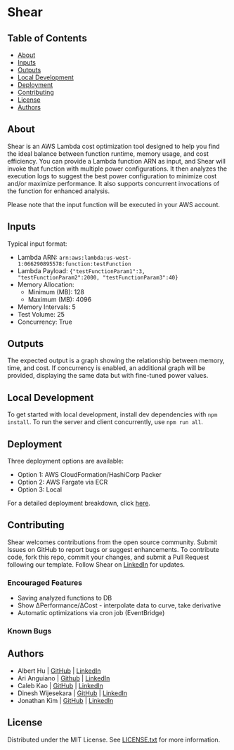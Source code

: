 # Shear

## Table of Contents

- [About](#about)
- [Inputs](#inputs)
- [Outputs](#outputs)
- [Local Development](#local-development)
- [Deployment](#deployment)
- [Contributing](#contributing)
- [License](#license)
- [Authors](#authors)

## About

Shear is an AWS Lambda cost optimization tool designed to help you find the ideal balance between function runtime, memory usage, and cost efficiency. You can provide a Lambda function ARN as input, and Shear will invoke that function with multiple power configurations. It then analyzes the execution logs to suggest the best power configuration to minimize cost and/or maximize performance. It also supports concurrent invocations of the function for enhanced analysis.

Please note that the input function will be executed in your AWS account.

## Inputs

Typical input format:

- Lambda ARN: `arn:aws:lambda:us-west-1:066290895578:function:testFunction`
- Lambda Payload: `{"testFunctionParam1":3, "testFunctionParam2":2000, "testFunctionParam3":40}`
- Memory Allocation:
  - Minimum (MB): 128
  - Maximum (MB): 4096
- Memory Intervals: 5
- Test Volume: 25
- Concurrency: True

## Outputs

The expected output is a graph showing the relationship between memory, time, and cost.
If concurrency is enabled, an additional graph will be provided, displaying the same data but with fine-tuned power values.

## Local Development

To get started with local development, install dev dependencies with `npm install`. To run the server and client concurrently, use `npm run all`.

## Deployment

Three deployment options are available:

- Option 1: AWS CloudFormation/HashiCorp Packer
- Option 2: AWS Fargate via ECR
- Option 3: Local

For a detailed deployment breakdown, click [here](DEPLOYMENT.md).

## Contributing

Shear welcomes contributions from the open source community. Submit Issues on GitHub to report bugs or suggest enhancements. To contribute code, fork this repo, commit your changes, and submit a Pull Request following our template. Follow Shear on [LinkedIn](https://www.linkedin.com/company/shearlambda) for updates.

### Encouraged Features

- Saving analyzed functions to DB
- Show ΔPerformance/ΔCost - interpolate data to curve, take derivative
- Automatic optimizations via cron job (EventBridge)

### Known Bugs

## Authors

- Albert Hu | [GitHub](https://github.com/albhu24) | [LinkedIn](https://www.linkedin.com/in/hu-albert/)
- Ari Anguiano | [Github](https://github.com/crispulum) | [LinkedIn](https://www.linkedin.com/in/ari-anguiano)
- Caleb Kao | [GitHub](https://github.com/caleb-kao) | [LinkedIn](https://www.linkedin.com/in/calebkao/)
- Dinesh Wijesekara | [GitHub](https://github.com/Dwijesek/shear-docs) | [LinkedIn](https://github.com/Dwijesek)
- Jonathan Kim | [GitHub](https://github.com/jonbingkim) | [LinkedIn](https://www.linkedin.com/in/jonbkim)

## License

Distributed under the MIT License. See [LICENSE.txt](LICENSE.txt) for more information.
